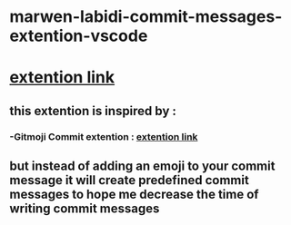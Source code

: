 # marwen-labidi-commit-messages-extention-vscode

# [extention link]()
## this extention is inspired by :

### -Gitmoji Commit extention : [extention link]( https://marketplace.visualstudio.com/items?itemName=benjaminadk.emojis4git)

## but  instead of adding an emoji to your commit message it will create predefined commit messages  to hope me decrease the time of writing commit messages